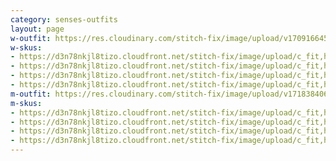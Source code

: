 ```yaml
---
category: senses-outfits
layout: page
w-outfit: https://res.cloudinary.com/stitch-fix/image/upload/v1709166452/Style_studio/Styleshuffle/2023-12-13_W_OLOF_H09_02903_r0.jpg
w-skus:
- https://d3n78nkjl8tizo.cloudfront.net/stitch-fix/image/upload/c_fit,h_720,w_862/v1625693255/b11lsqiat7f6fsdgjfjr.jpg
- https://d3n78nkjl8tizo.cloudfront.net/stitch-fix/image/upload/c_fit,h_720,w_862/v1686332554/ukd68tswwxdzeaknpyhe.jpg
- https://d3n78nkjl8tizo.cloudfront.net/stitch-fix/image/upload/c_fit,h_720,w_862/v1703354870/nxocijheslal8zzverti.jpg
- https://d3n78nkjl8tizo.cloudfront.net/stitch-fix/image/upload/c_fit,h_720,w_862/v1704543746/bi0xid4u7syaqux0acdr.jpg
m-outfit: https://res.cloudinary.com/stitch-fix/image/upload/v1718384062/onboarding/StyleFile/Mens/2023-03-21_Set_A_M_OLD_v10_1x1.jpg
m-skus:
- https://d3n78nkjl8tizo.cloudfront.net/stitch-fix/image/upload/c_fit,h_720,w_862/v1676723856/wyg0g2nt2pbzwljsld25.jpg
- https://d3n78nkjl8tizo.cloudfront.net/stitch-fix/image/upload/c_fit,h_720,w_862/v1666947657/mrqkgwuwlq1b67dikbbu.jpg
- https://d3n78nkjl8tizo.cloudfront.net/stitch-fix/image/upload/c_fit,h_720,w_862/v1680180232/vghybeid1wkjfn630oz8.jpg
- https://d3n78nkjl8tizo.cloudfront.net/stitch-fix/image/upload/c_fit,h_720,w_862/v1656026625/phmiuho3exx93qwitvpq.jpg
---
```


